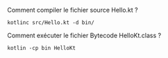 Comment compiler le fichier source Hello.kt ?

`kotlinc src/Hello.kt -d bin/`

Comment exécuter le fichier Bytecode HelloKt.class ?

`kotlin -cp bin HelloKt`
